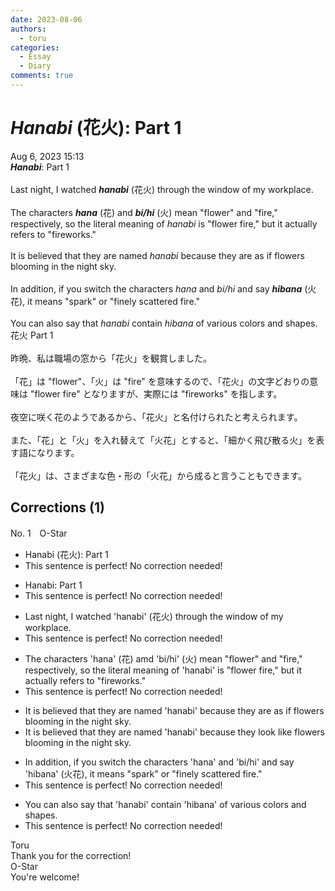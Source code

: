 ```yaml
---
date: 2023-08-06
authors:
  - toru
categories:
  - Essay
  - Diary
comments: true
---
```


# <strong><em>Hanabi</strong></em> (花火): Part 1
<div class="date">Aug 6, 2023 15:13</div>
<div id="post"><div id="body_show_ori">
<strong><em>Hanabi</strong></em>: Part 1<br/><br/>Last night, I watched <strong><em>hanabi</em></strong> (花火) through the window of my workplace.<br/><br/>The characters <strong><em>hana</em></strong> (花) and <strong><em>bi/hi</em></strong> (火) mean "flower" and "fire," respectively, so the literal meaning of <em>hanabi</em> is "flower fire," but it actually refers to "fireworks."<br/><br/>It is believed that they are named <em>hanabi</em>  because they are as if flowers blooming in the night sky.<br/><br/>In addition, if you switch the characters <em>hana</em> and <em>bi/hi</em> and say <strong><em>hibana</em></strong> (火花), it means "spark" or "finely scattered fire."<br/><br/>You can also say that <em>hanabi</em> contain <em>hibana</em> of various colors and shapes.
</div></div>

<!-- more -->

<div id="post_ja"><div id="body_show_mo">
花火 Part 1<br/><br/>昨晩、私は職場の窓から「花火」を観賞しました。<br/><br/>「花」は "flower"、「火」は "fire" を意味するので、「花火」の文字どおりの意味は "flower fire" となりますが、実際には "fireworks" を指します。<br/><br/>夜空に咲く花のようであるから、「花火」と名付けられたと考えられます。<br/><br/>また、「花」と「火」を入れ替えて「火花」とすると、「細かく飛び散る火」を表す語になります。<br/><br/>「花火」は、さまざまな色・形の「火花」から成ると言うこともできます。
</div></div>

## Corrections (1)
<div id="block"><div class="first_name"> No. 1　<span class="just_name">O-Star</span></div><div id="block2">
<ul class="correction_field">
<li class="incorrect">Hanabi (花火): Part 1</li>
<li class="corrected perfect">This sentence is perfect! No correction needed!</li>
</ul>
<ul class="correction_field">
<li class="incorrect">Hanabi: Part 1</li>
<li class="corrected perfect">This sentence is perfect! No correction needed!</li>
</ul>
<ul class="correction_field">
<li class="incorrect">Last night, I watched 'hanabi' (花火) through the window of my workplace.</li>
<li class="corrected perfect">This sentence is perfect! No correction needed!</li>
</ul>
<ul class="correction_field">
<li class="incorrect">The characters 'hana' (花) amd 'bi/hi' (火) mean "flower" and "fire," respectively, so the literal meaning of 'hanabi' is "flower fire," but it actually refers to "fireworks."</li>
<li class="corrected perfect">This sentence is perfect! No correction needed!</li>
</ul>
<ul class="correction_field">
<li class="incorrect">It is believed that they are named 'hanabi'  because they are as if flowers blooming in the night sky.</li>
<li class="corrected correct">
It is believed that they are named 'hanabi' because they <span class="f_bold">look like </span>flowers blooming in the night sky.
</li>
</ul>
<ul class="correction_field">
<li class="incorrect">In addition, if you switch the characters 'hana' and 'bi/hi' and say 'hibana' (火花), it means "spark" or "finely scattered fire."</li>
<li class="corrected perfect">This sentence is perfect! No correction needed!</li>
</ul>
<ul class="correction_field">
<li class="incorrect">You can also say that 'hanabi' contain 'hibana' of various colors and shapes.</li>
<li class="corrected perfect">This sentence is perfect! No correction needed!</li>
</ul>
</div><div class="name"><span class="just_name">Toru</span><br>
Thank you for the correction!
</div>
<div class="name"><span class="just_name">O-Star</span><br>
You're welcome!
</div>
</div>

